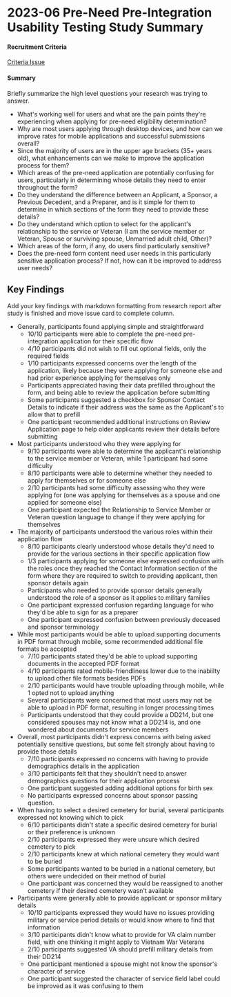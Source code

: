 # 2023-06 Pre-Need Pre-Integration Usability Testing Study Summary

#### Recruitment Criteria 
[Criteria Issue](https://github.com/department-of-veterans-affairs/va.gov-research-repository/issues/323) 

#### Summary

Briefly summarize the high level questions your research was trying to answer.

- What's working well for users and what are the pain points they're experiencing when applying for pre-need eligibility determination?
- Why are most users applying through desktop devices, and how can we improve rates for mobile applications and successful submissions overall?
- Since the majority of users are in the upper age brackets (35+ years old), what enhancements can we make to improve the application process for them?
- Which areas of the pre-need application are potentially confusing for users, particularly in determining whose details they need to enter throughout the form?
- Do they understand the difference between an Applicant, a Sponsor, a Previous Decedent, and a Preparer, and is it simple for them to determine in which sections of the form they need to provide these details?
- Do they understand which option to select for the applicant's relationship to the service or Veteran (I am the service member or Veteran, Spouse or surviving spouse, Unmarried adult child, Other)?
- Which areas of the form, if any, do users find particularly sensitive?
- Does the pre-need form content need user needs in this particularly sensitive application process? If not, how can it be improved to address user needs?

## Key Findings

Add your key findings with markdown formatting from research report after study is finished and move issue card to complete column.
- Generally, participants found applying simple and straightforward 
    - 10/10 participants were able to complete the pre-need pre-integration application for their specific flow 
    - 4/10 participants did not wish to fill out optional fields, only the required fields 
    - 1/10 participants expressed concerns over the length of the application, likely because they were applying for someone else and had prior experience applying for themselves only 
    - Participants appreciated having their data prefilled throughout the form, and being able to review the application before submitting 
    - Some participants suggested a checkbox for Sponsor Contact Details to indicate if their address was the same as the Applicant's to allow that to prefill 
    - One participant recommended additional instructions on Review Application page to help older applicants review their details before submitting
- Most participants understood who they were applying for 
    - 9/10 participants were able to determine the applicant's relationship to the service member or Veteran, while 1 participant had some difficulty 
    - 8/10 participants were able to determine whether they needed to apply for themselves or for someone else 
    - 2/10 participants had some difficulty assessing who they were applying for (one was applying for themselves as a spouse and one applied for someone else) 
    - One participant expected the Relationship to Service Member or Veteran question language to change if they were applying for themselves
- The majority of participants understood the various roles within their application flow 
    - 8/10 participants clearly understood whose details they'd need to provide for the various sections in their specific application flow 
    - 1/3 participants applying for someone else expressed confusion with the roles once they reached the Contact Information section of the form where they are required to switch to providing applicant, then sponsor details again
    - Participants who needed to provide sponsor details generally understood the role of a sponsor as it applies to military families 
    - One participant expressed confusion regarding language for who they'd be able to sign for as a preparer 
    - One participant expressed confusion between previously deceased and sponsor terminology
- While most participants would be able to upload supporting documents in PDF format through mobile, some recommended additional file formats be accepted 
    - 7/10 participants stated they'd be able to upload supporting documents in the accepted PDF format 
    - 4/10 participants rated mobile-friendliness lower due to the inabiilty to upload other file formats besides PDFs 
    - 2/10 participants would have trouble uploading through mobile, while 1 opted not to upload anything 
    - Several participants were concerned that most users may not be able to upload in PDF format, resulting in longer processing times 
    - Participants understood that they could provide a DD214, but one considered spouses may not know what a DD214 is, and one wondered about documents for service members
- Overall, most participants didn't express concerns with being asked potentially sensitive questions, but some felt strongly about having to provide those details 
    - 7/10 participants expressed no concerns with having to provide demographics details in the application 
    - 3/10 participants felt that they shouldn't need to answer demographics questions for their application process 
    - One participant suggested adding additional options for birth sex 
    - No participants expressed concerns about sponsor passing question.
- When having to select a desired cemetery for burial, several participants expressed not knowing which to pick 
    - 6/10 participants didn't state a specific desired cemetery for burial or their preference is unknown 
    - 2/10 participants expressed they were unsure which desired cemetery to pick 
    - 2/10 participants knew at which national cemetery they would want to be buried 
    - Some participants wanted to be buried in a national cemetery, but others were undecided on their method of burial 
    - One participant was concerned they would be reassigned to another cemetery if their desired cemetery wasn't available
- Participants were generally able to provide applicant or sponsor military details
    - 10/10 participants expressed they would have no issues providing military or service period details or would know where to find that information 
    - 3/10 participants didn't know what to provide for VA claim number field, with one thinking it might apply to Vietnam War Veterans 
    - 2/10 participants suggested VA should prefill military details from their DD214 
    - One participant mentioned a spouse might not know the sponsor's character of service 
    - One participant suggested the character of service field label could be improved as it was confusing to them
